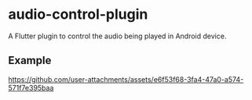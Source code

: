 # audio-control-plugin
A Flutter plugin to control the audio being played in Android device.

## Example
https://github.com/user-attachments/assets/e6f53f68-3fa4-47a0-a574-571f7e395baa

